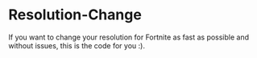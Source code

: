 # Resolution-Change 
If you want to change your resolution for Fortnite as fast as possible and without issues, this is the code for you :).  
